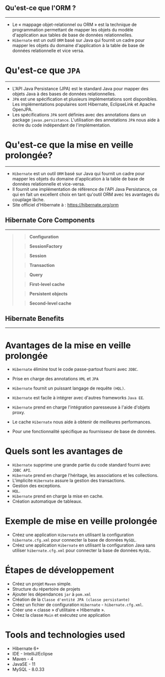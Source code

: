 ## Qu'est-ce que l'ORM ?

---

+ Le « mappage objet-relationnel ou ORM » est la technique de programmation permettant de mapper les objets du modèle d'application aux tables de base de données relationnelles.
+ `Hibernate` est un outil `ORM` basé sur Java qui fournit un cadre pour mapper les objets du domaine d'application à la table de base de données relationnelle et vice versa.

# Qu'est-ce que `JPA`

---

+ L'API Java Persistance (JPA) est le standard Java pour mapper des objets Java à des bases de données relationnelles.
+ `JPA` est une spécification et plusieurs implémentations sont disponibles. Les implémentations populaires sont Hibernate, EclipseLink et Apache OpenJPA.
+ Les spécifications `JPA` sont définies avec des annotations dans un package `javax.persistance`. L'utilisation des annotations `JPA` nous aide à écrire du code indépendant de l'implémentation.

# Qu'est-ce que la mise en veille prolongée?

---

+ `Hibernate` est un outil `ORM` basé sur Java qui fournit un cadre pour mapper les objets du domaine d'application à la table de base de données relationnelle et vice-versa.
+ Il fournit une implémentation de référence de l'API Java Persistance, ce qui en fait un excellent choix en tant qu'outil ORM avec les avantages du couplage lâche.
+ Site officiel d'Hibernate à : https://hibernate.org/orm



## Hibernate Core Components

---

>> **Configuration**
> 
>> **SessionFactory**
> 
>> **Session**
> 
>> **Transaction**
> 
>> **Query**
> 
>> **First-level cache**
> 
>> **Persistent objects**
> 
>> **Second-level cache**


## Hibernate Benefits

----

# Avantages de la mise en veille prolongée

+ `Hibernate` élimine tout le code passe-partout fourni avec `JDBC`.

+ Prise en charge des annotations `XML` et `JPA`

+ `Hibernate` fournit un puissant langage de requête `(HQL)`.

+ `Hibernate` est facile à intégrer avec d'autres frameworks `Java EE`.

+ `Hibernate` prend en charge l'intégration paresseuse à l'aide d'objets proxy.

+ Le cache `Hibernate` nous aide à obtenir de meilleures performances.

+ Pour une fonctionnalité spécifique au fournisseur de base de données.

# **Quels sont les avantages de**

+ `Hibernate` supprime une grande partie du code standard fourni avec `JDBC API`.
+ `Hibernate` prend en charge l'héritage, les associations et les collections.
+ L'implicite `Hibernate` assure la gestion des transactions.
+ Gestion des exceptions.
+ `HQL`.
+ `Hibernate` prend en charge la mise en cache.
+ Création automatique de tableaux.

# **Exemple de mise en veille prolongée**

+ Créez une application `Hibernate` en utilisant la configuration `hibernate.cfg.xml` pour connecter la base de données `MySQL`.
+ Créez une application `Hibernate` en utilisant la configuration Java sans utiliser `hibernate.cfg.xml` pour connecter la base de données `MySQL`.

# Étapes de développement

+ Créez un projet `Maven` simple.
+ Structure du répertoire de projets
+ Ajouter les dépendances `jar` à `pom.xml`
+ Création de la `Classe d'entité JPA (classe persistante)`
+ Créez un fichier de configuration `Hibernate` - `hibernate.cfg.xml`.
+ Créer une « classe » d'utilitaire « Hibernate ».
+ Créez la classe `Main` et exécutez une application

# **Tools and technologies used**

+ Hibernate 6+
+ IDE - IntelliJ/Eclipse
+ Maven - 4
+ JavaSE - 11
+ MySQL - 8.0.33


